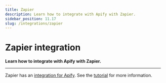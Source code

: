 ```yaml
---
title: Zapier
description: Learn how to integrate with Apify with Zapier.
sidebar_position: 11.17
slug: /integrations/zapier
---
```


# Zapier integration

**Learn how to integrate with Apify with Zapier.**

---

Zapier has an [integration for Apify](https://zapier.com/apps/apify/integrations). See the [tutorial](https://help.apify.com/en/articles/3034235-getting-started-with-apify-integration-for-zapier) for more information.
